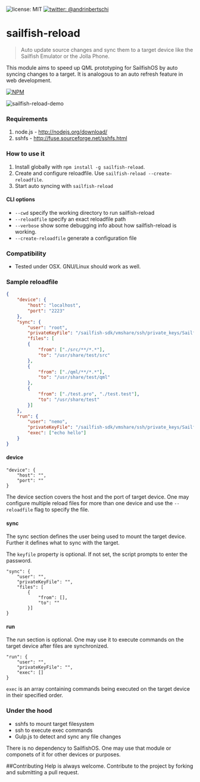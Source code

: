 ![license: MIT]( https://img.shields.io/badge/license-MIT-green.svg?style=flat-square)
[![twitter: @andrinbertschi]( https://img.shields.io/badge/twitter-andrinbertschi-yellow.svg?style=flat-square)](twitter.com/andrinbertschi)  

# sailfish-reload
   > Auto update source changes and sync them to a target device like the Sailfish Emulator or the Jolla Phone.

This module aims to speed up QML prototyping for SailfishOS by auto syncing changes to a target.
It is analogous to an auto refresh feature in web development.

[![NPM](https://nodei.co/npm/sailfish-reload.png)](https://nodei.co/npm/sailfish-reload/)

![sailfish-reload-demo](http://abertschi.ch/default_public/sailfish-reload-demo.700.gif)

### Requirements
1. node.js - http://nodejs.org/download/  
2. sshfs - http://fuse.sourceforge.net/sshfs.html  

### How to use it
1. Install globally with `npm install -g sailfish-reload`.
2. Create and configure reloadfile. Use `sailfish-reload --create-reloadfile`.
3. Start auto syncing with `sailfish-reload`

#### CLI options
- `--cwd` specify the working directory to run sailfish-reload
- `--reloadfile` specify an exact reloadfile path
- `--verbose` show some debugging info about how sailfish-reload is working.
- `--create-reloadfile` generate a configuration file

### Compatibility
- Tested under OSX. GNU/Linux should work as well.

### Sample reloadfile
```json
{
    "device": {
        "host": "localhost",
        "port": "2223"
    },
    "sync": {
        "user": "root",
        "privateKeyFile": "/sailfish-sdk/vmshare/ssh/private_keys/SailfishOS_Emulator/root",
        "files": [
        {
            "from": ["./src/**/*.*"],
            "to": "/usr/share/test/src"
        },
        {
            "from": ["./qml/**/*.*"],
            "to": "/usr/share/test/qml"
        },
        {
            "from": ["./test.pro", "./test.test"],
            "to": "/usr/share/test"
        }]
    },
    "run": {
        "user": "nemo",
        "privateKeyFile": "/sailfish-sdk/vmshare/ssh/private_keys/SailfishOS_Emulator/nemo",
        "exec": ["echo hello"]
    }
}
```

#### device
```
"device": {
    "host": "",
    "port": ""
}
```
The device section covers the host and the port of target device.
One may configure multiple reload files for more than one device and use the `--reloadfile` flag to specify the file.

#### sync
The sync section defines the user being used to mount the target device.
Further it defines what to sync with the target.

The `keyfile` property is optional. If not set, the script prompts to enter the password.


```
"sync": {
    "user": "",
    "privateKeyFile": "",
    "files": [
        {
            "from": [],
            "to": ""
        }]
}
```
#### run

The run section is optional.
One may use it to execute commands on the target device after files are synchronized.

```
"run": {
    "user": "",
    "privateKeyFile": "",
    "exec": []
}
```

`exec` is an array containing commands being executed on the target device in their specified order.

### Under the hood
 - sshfs to mount target filesystem
 - ssh to execute exec commands
 - Gulp.js to detect and sync any file changes

There is no dependency to SailfishOS. One may use that module or componets of it for other devices or purposes.

##Contributing
Help is always welcome. Contribute to the project by forking and submitting a pull request.
